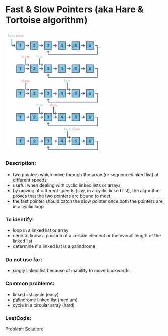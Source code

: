 # Fast & Slow Pointers (aka Hare & Tortoise algorithm)
<img src="https://github.com/OleksandrLevinskyi/DataStructAndAlgoDocs/blob/main/patterns/images/fast-and-slow-pointers.png" alt="fast and slow pointers" width="300"/>

### Description:
* two pointers which move through the array (or sequence/linked list) at different speeds
* useful when dealing with cyclic linked lists or arrays
* by moving at different speeds (say, in a cyclic linked list), the algorithm proves that the two pointers are bound to meet
* the fast pointer should catch the slow pointer once both the pointers are in a cyclic loop

### To identify:
* loop in a linked list or array
* need to know a position of a certain element or the overall length of the linked list
* determine if a linked list is a palindrome

### Do not use for:
* singly linked list because of inability to move backwards

### Common problems:
* linked list cycle (easy)
* palindrome linked list (medium)
* cycle in a circular array (hard)

### LeetCode:
Problem:
Solution: